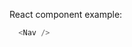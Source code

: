 React component example:

```js { "props": { "style": { "position": "relative", "height": "100px"} } }
  <Nav />
```
